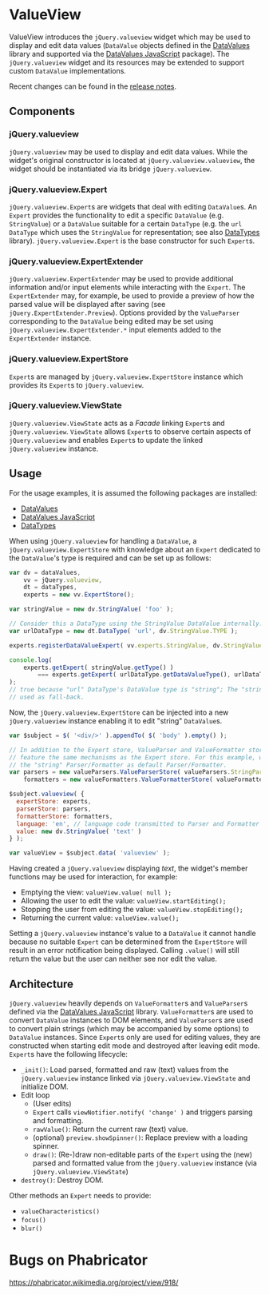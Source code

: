 # ValueView

ValueView introduces the <code>jQuery.valueview</code> widget which may be used to display and edit
data values (`DataValue` objects defined in the
[DataValues](https://github.com/DataValues/DataValues) library and supported via the
[DataValues JavaScript](https://github.com/wmde/DataValuesJavascript) package). The
`jQuery.valueview` widget and its resources may be extended to support custom `DataValue`
implementations.


Recent changes can be found in the [release notes](RELEASE-NOTES.md).

## Components

### jQuery.valueview

`jQuery.valueview` may be used to display and edit data values. While the widget's original
constructor is located at `jQuery.valueview.valueview`, the widget should be instantiated via its
bridge `jQuery.valueview`.

### jQuery.valueview.Expert

`jQuery.valueview.Expert`s are widgets that deal with editing `DataValue`s. An `Expert` provides the
functionality to edit a specific `DataValue` (e.g. `StringValue`) or a `DataValue` suitable for a
certain `DataType` (e.g. the `url` `DataType` which uses the `StringValue` for representation; see
also [DataTypes](https://github.com/wmde/DataTypes) library). `jQuery.valueview.Expert` is the base
constructor for such `Expert`s.

### jQuery.valueview.ExpertExtender

`jQuery.valueview.ExpertExtender` may be used to provide additional information and/or input
elements while interacting with the `Expert`. The `ExpertExtender` may, for example, be used to
provide a preview of how the parsed value will be displayed after saving (see
`jQuery.ExpertExtender.Preview`). Options provided by the `ValueParser` corresponding to the
`DataValue` being edited may be set using `jQuery.valueview.ExpertExtender.*` input elements added
to the `ExpertExtender` instance.

### jQuery.valueview.ExpertStore

`Expert`s are managed by `jQuery.valueview.ExpertStore` instance which provides its `Expert`s to
`jQuery.valueview`.

### jQuery.valueview.ViewState

`jQuery.valueview.ViewState` acts as a *Facade* linking `Expert`s and `jQuery.valueview`.
`ViewState` allows `Expert`s to observe certain aspects of `jQuery.valueview` and enables `Expert`s
to update the linked `jQuery.valueview` instance.

## Usage

For the usage examples, it is assumed the following packages are installed:
* [DataValues](https://github.com/DataValues/DataValues)
* [DataValues JavaScript](https://github.com/wmde/DataValuesJavascript)
* [DataTypes](https://github.com/wmde/DataTypes)

When using `jQuery.valueview` for handling a `DataValue`, a `jQuery.valueview.ExpertStore` with
knowledge about an `Expert` dedicated to the `DataValue`'s type is required and can be set up as
follows:

```javascript
var dv = dataValues,
	vv = jQuery.valueview,
	dt = dataTypes,
	experts = new vv.ExpertStore();

var stringValue = new dv.StringValue( 'foo' );

// Consider this a DataType using the StringValue DataValue internally:
var urlDataType = new dt.DataType( 'url', dv.StringValue.TYPE );

experts.registerDataValueExpert( vv.experts.StringValue, dv.StringValue.TYPE );

console.log(
	experts.getExpert( stringValue.getType() )
		=== experts.getExpert( urlDataType.getDataValueType(), urlDataType.getId() )
);
// true because "url" DataType's DataValue type is "string"; The "string" DataValue's Expert will be
// used as fall-back.

```

Now, the `jQuery.valueview.ExpertStore` can be injected into a new `jQuery.valueview` instance
enabling it to edit "string" `DataValue`s.

```javascript
var $subject = $( '<div/>' ).appendTo( $( 'body' ).empty() );

// In addition to the Expert store, ValueParser and ValueFormatter stores need to be provided. These
// feature the same mechanisms as the Expert store. For this example, we just initialize them with
// the "string" Parser/Formatter as default Parser/Formatter.
var parsers = new valueParsers.ValueParserStore( valueParsers.StringParser ),
	formatters = new valueFormatters.ValueFormatterStore( valueFormatters.StringFormatter );

$subject.valueview( {
  expertStore: experts,
  parserStore: parsers,
  formatterStore: formatters,
  language: 'en', // language code transmitted to Parser and Formatter
  value: new dv.StringValue( 'text' )
} );

var valueView = $subject.data( 'valueview' );
```

Having created a `jQuery.valueview` displaying *text*, the widget's member functions may be used for
interaction, for example:
* Emptying the view: `valueView.value( null );`
* Allowing the user to edit the value: `valueView.startEditing();`
* Stopping the user from editing the value: `valueView.stopEditing();`
* Returning the current value: `valueView.value();`

Setting a `jQuery.valueview` instance's value to a `DataValue` it cannot handle because no suitable
`Expert` can be determined from the `ExpertStore` will result in an error notification being
displayed. Calling `.value()` will still return the value but the user can neither see nor edit the
value.

## Architecture

`jQuery.valueview` heavily depends on `ValueFormatter`s and `ValueParser`s defined via the
[DataValues JavaScript](https://github.com/wmde/DataValuesJavascript) library. `ValueFormatter`s are
used to convert `DataValue` instances to DOM elements, and `ValueParser`s are used to convert plain
strings (which may be accompanied by some options) to `DataValue` instances.
Since `Expert`s only are used for editing values, they are constructed when starting edit mode and
destroyed after leaving edit mode. `Expert`s have the following lifecycle:
* `_init()`: Load parsed, formatted and raw (text) values from the `jQuery.valueview` instance
  linked via `jQuery.valueview.ViewState` and initialize DOM.
* Edit loop
	* (User edits)
	* `Expert` calls `viewNotifier.notify( 'change' )` and triggers parsing and formatting.
	* `rawValue()`: Return the current raw (text) value.
	* (optional) `preview.showSpinner()`: Replace preview with a loading spinner.
	* `draw()`: (Re-)draw non-editable parts of the `Expert` using the (new) parsed and formatted
	  value from the `jQuery.valueview` instance (via `jQuery.valueview.ViewState`)
* `destroy()`: Destroy DOM.

Other methods an `Expert` needs to provide:
* `valueCharacteristics()`
* `focus()`
* `blur()`

# Bugs on Phabricator

https://phabricator.wikimedia.org/project/view/918/
